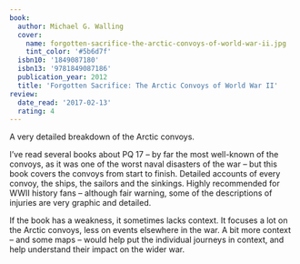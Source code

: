 ```yaml
---
book:
  author: Michael G. Walling
  cover:
    name: forgotten-sacrifice-the-arctic-convoys-of-world-war-ii.jpg
    tint_color: '#5b6d7f'
  isbn10: '1849087180'
  isbn13: '9781849087186'
  publication_year: 2012
  title: 'Forgotten Sacrifice: The Arctic Convoys of World War II'
review:
  date_read: '2017-02-13'
  rating: 4
---
```


A very detailed breakdown of the Arctic convoys.

I’ve read several books about PQ 17 – by far the most well-known of the convoys, as it was one of the worst naval disasters of the war – but this book covers the convoys from start to finish. Detailed accounts of every convoy, the ships, the sailors and the sinkings. Highly recommended for WWII history fans – although fair warning, some of the descriptions of injuries are very graphic and detailed.

If the book has a weakness, it sometimes lacks context. It focuses a lot on the Arctic convoys, less on events elsewhere in the war. A bit more context – and some maps – would help put the individual journeys in context, and help understand their impact on the wider war.